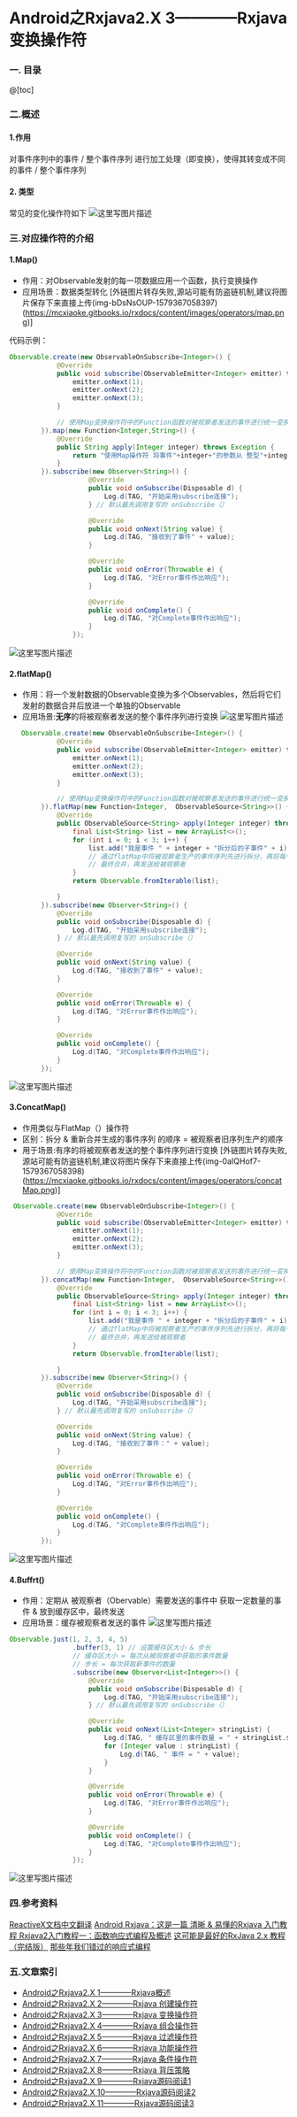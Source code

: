 ﻿# Android之Rxjava2.X 3————Rxjava 变换操作符
### 一. 目录
@[toc]
### 二.概述
#### 1.作用
对事件序列中的事件 / 整个事件序列 进行加工处理（即变换），使得其转变成不同的事件 / 整个事件序列

#### 2. 类型
常见的变化操作符如下
![这里写图片描述](https://imgconvert.csdnimg.cn/aHR0cHM6Ly91cGxvYWQtaW1hZ2VzLmppYW5zaHUuaW8vdXBsb2FkX2ltYWdlcy85NDQzNjUtNzFlYjU2OWIyOTZjMWYxOC5wbmc?x-oss-process=image/format,png)
### 三.对应操作符的介绍
#### 1.Map()
* 作用：对Observable发射的每一项数据应用一个函数，执行变换操作
* 应用场景：数据类型转化
[外链图片转存失败,源站可能有防盗链机制,建议将图片保存下来直接上传(img-bDsNsOUP-1579367058397)(https://mcxiaoke.gitbooks.io/rxdocs/content/images/operators/map.png)]

代码示例：
```java
Observable.create(new ObservableOnSubscribe<Integer>() {
            @Override
            public void subscribe(ObservableEmitter<Integer> emitter) throws Exception {
                emitter.onNext(1);
                emitter.onNext(2);
                emitter.onNext(3);
            }

            // 使用Map变换操作符中的Function函数对被观察者发送的事件进行统一变换：整型变换成字符串类型
        }).map(new Function<Integer,String>() {
            @Override
            public String apply(Integer integer) throws Exception {
                return "使用Map操作符 将事件"+integer+"的参数从 整型"+integer + " 变换成 字符串类型" + integer ;
            }
        }).subscribe(new Observer<String>() {
                    @Override
                    public void onSubscribe(Disposable d) {
                        Log.d(TAG, "开始采用subscribe连接");
                    } // 默认最先调用复写的 onSubscribe（）

                    @Override
                    public void onNext(String value) {
                        Log.d(TAG, "接收到了事件" + value);
                    }

                    @Override
                    public void onError(Throwable e) {
                        Log.d(TAG, "对Error事件作出响应");
                    }

                    @Override
                    public void onComplete() {
                        Log.d(TAG, "对Complete事件作出响应");
                    }
                });

```
![这里写图片描述](https://img-blog.csdn.net/20180814144900776)
#### 2.flatMap()
* 作用：将一个发射数据的Observable变换为多个Observables，然后将它们发射的数据合并后放进一个单独的Observable
* 应用场景:**无序**的将被观察者发送的整个事件序列进行变换
![这里写图片描述](https://imgconvert.csdnimg.cn/aHR0cHM6Ly9tY3hpYW9rZS5naXRib29rcy5pby9yeGRvY3MvY29udGVudC9pbWFnZXMvb3BlcmF0b3JzL2ZsYXRNYXAucG5n?x-oss-process=image/format,png)
```java
   Observable.create(new ObservableOnSubscribe<Integer>() {
            @Override
            public void subscribe(ObservableEmitter<Integer> emitter) throws Exception {
                emitter.onNext(1);
                emitter.onNext(2);
                emitter.onNext(3);
            }

            // 使用Map变换操作符中的Function函数对被观察者发送的事件进行统一变换：整型变换成字符串类型
        }).flatMap(new Function<Integer,  ObservableSource<String>>() {
            @Override
            public ObservableSource<String> apply(Integer integer) throws Exception {
                final List<String> list = new ArrayList<>();
                for (int i = 0; i < 3; i++) {
                    list.add("我是事件 " + integer + "拆分后的子事件" + i);
                    // 通过flatMap中将被观察者生产的事件序列先进行拆分，再将每个事件转换为一个新的发送三个String事件
                    // 最终合并，再发送给被观察者
                }
                return Observable.fromIterable(list);

            }
        }).subscribe(new Observer<String>() {
            @Override
            public void onSubscribe(Disposable d) {
                Log.d(TAG, "开始采用subscribe连接");
            } // 默认最先调用复写的 onSubscribe（）

            @Override
            public void onNext(String value) {
                Log.d(TAG, "接收到了事件" + value);
            }

            @Override
            public void onError(Throwable e) {
                Log.d(TAG, "对Error事件作出响应");
            }

            @Override
            public void onComplete() {
                Log.d(TAG, "对Complete事件作出响应");
            }
        });
```
![这里写图片描述](https://img-blog.csdn.net/20180814153010364)
#### 3.ConcatMap()
* 作用类似与FlatMap（）操作符
* 区别：拆分 & 重新合并生成的事件序列 的顺序 = 被观察者旧序列生产的顺序
* 用于场景:有序的将被观察者发送的整个事件序列进行变换
[外链图片转存失败,源站可能有防盗链机制,建议将图片保存下来直接上传(img-0aIQHof7-1579367058398)(https://mcxiaoke.gitbooks.io/rxdocs/content/images/operators/concatMap.png)]
```java
 Observable.create(new ObservableOnSubscribe<Integer>() {
            @Override
            public void subscribe(ObservableEmitter<Integer> emitter) throws Exception {
                emitter.onNext(1);
                emitter.onNext(2);
                emitter.onNext(3);
            }

            // 使用Map变换操作符中的Function函数对被观察者发送的事件进行统一变换：整型变换成字符串类型
        }).concatMap(new Function<Integer,  ObservableSource<String>>() {
            @Override
            public ObservableSource<String> apply(Integer integer) throws Exception {
                final List<String> list = new ArrayList<>();
                for (int i = 0; i < 3; i++) {
                    list.add("我是事件 " + integer + "拆分后的子事件" + i);
                    // 通过flatMap中将被观察者生产的事件序列先进行拆分，再将每个事件转换为一个新的发送三个String事件
                    // 最终合并，再发送给被观察者
                }
                return Observable.fromIterable(list);

            }
        }).subscribe(new Observer<String>() {
            @Override
            public void onSubscribe(Disposable d) {
                Log.d(TAG, "开始采用subscribe连接");
            } // 默认最先调用复写的 onSubscribe（）

            @Override
            public void onNext(String value) {
                Log.d(TAG, "接收到了事件：" + value);
            }

            @Override
            public void onError(Throwable e) {
                Log.d(TAG, "对Error事件作出响应");
            }

            @Override
            public void onComplete() {
                Log.d(TAG, "对Complete事件作出响应");
            }
        });

```
![这里写图片描述](https://img-blog.csdn.net/20180814153403162)
#### 4.Buffrt()
* 作用：定期从 被观察者（Obervable）需要发送的事件中 获取一定数量的事件 & 放到缓存区中，最终发送
* 应用场景：缓存被观察者发送的事件
![这里写图片描述](https://imgconvert.csdnimg.cn/aHR0cHM6Ly9tY3hpYW9rZS5naXRib29rcy5pby9yeGRvY3MvY29udGVudC9pbWFnZXMvb3BlcmF0b3JzL2J1ZmZlcjQucG5n?x-oss-process=image/format,png)
```java
Observable.just(1, 2, 3, 4, 5)
                .buffer(3, 1) // 设置缓存区大小 & 步长
                // 缓存区大小 = 每次从被观察者中获取的事件数量
                // 步长 = 每次获取新事件的数量
                .subscribe(new Observer<List<Integer>>() {
                    @Override
                    public void onSubscribe(Disposable d) {
                        Log.d(TAG, "开始采用subscribe连接");
                    } // 默认最先调用复写的 onSubscribe（）

                    @Override
                    public void onNext(List<Integer> stringList) {
                        Log.d(TAG, " 缓存区里的事件数量 = " + stringList.size());
                        for (Integer value : stringList) {
                            Log.d(TAG, " 事件 = " + value);
                        }
                    }

                    @Override
                    public void onError(Throwable e) {
                        Log.d(TAG, "对Error事件作出响应");
                    }

                    @Override
                    public void onComplete() {
                        Log.d(TAG, "对Complete事件作出响应");
                    }
                });

```
![这里写图片描述](https://img-blog.csdn.net/20180814154926756)
### 四.参考资料
[ReactiveX文档中文翻译](https://mcxiaoke.gitbooks.io/rxdocs/content/topics/Getting-Started.html)
[Android Rxjava：这是一篇 清晰 & 易懂的Rxjava 入门教程 ](https://www.jianshu.com/p/a406b94f3188)
[Rxjava2入门教程一：函数响应式编程及概述](Rxjava2%E5%85%A5%E9%97%A8%E6%95%99%E7%A8%8B%E4%B8%80%EF%BC%9A%E5%87%BD%E6%95%B0%E5%93%8D%E5%BA%94%E5%BC%8F%E7%BC%96%E7%A8%8B%E5%8F%8A%E6%A6%82%E8%BF%B0)
[这可能是最好的RxJava 2.x 教程（完结版）](https://www.jianshu.com/p/0cd258eecf60)
[那些年我们错过的响应式编程](https://github.com/kevinyaoo/android-tech-frontier/tree/master/androidweekly/%E9%82%A3%E4%BA%9B%E5%B9%B4%E6%88%91%E4%BB%AC%E9%94%99%E8%BF%87%E7%9A%84%E5%93%8D%E5%BA%94%E5%BC%8F%E7%BC%96%E7%A8%8B)


### 五.文章索引
* [Android之Rxjava2.X 1————Rxjava概述](https://blog.csdn.net/qq_38499859/article/details/81611870)
* [Android之Rxjava2.X 2————Rxjava 创建操作符](https://blog.csdn.net/qq_38499859/article/details/81637932)
* [Android之Rxjava2.X 3————Rxjava 变换操作符](https://blog.csdn.net/qq_38499859/article/details/81668545)
* [Android之Rxjava2.X 4————Rxjava 组合操作符](https://blog.csdn.net/qq_38499859/article/details/81670980)
* [Android之Rxjava2.X 5————Rxjava 过滤操作符](https://blog.csdn.net/qq_38499859/article/details/81675322)
* [Android之Rxjava2.X 6————Rxjava 功能操作符](https://blog.csdn.net/qq_38499859/article/details/81700187)
* [Android之Rxjava2.X 7————Rxjava 条件操作符](https://blog.csdn.net/qq_38499859/article/details/81705745)
* [Android之Rxjava2.X 8————Rxjava 背压策略](https://blog.csdn.net/qq_38499859/article/details/81747334)
* [Android之Rxjava2.X 9————Rxjava源码阅读1](https://blog.csdn.net/qq_38499859/article/details/81775520)
* [Android之Rxjava2.X 10————Rxjava源码阅读2](https://blog.csdn.net/qq_38499859/article/details/81839955)
* [Android之Rxjava2.X 11————Rxjava源码阅读3](https://blog.csdn.net/qq_38499859/article/details/82119900)
